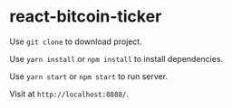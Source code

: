 # react-bitcoin-ticker

Use `git clone` to download project.

Use `yarn install` or `npm install` to install dependencies.

Use `yarn start` or `npm start` to run server.

Visit at `http://localhost:8888/`.
